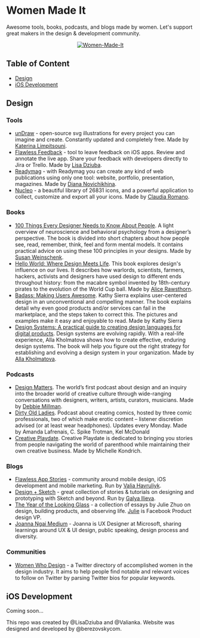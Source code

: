 # Women Made It
Awesome tools, books, podcasts, and blogs made by women. Let's support great makers in the design & development community.

<p align="center">
    <a href="https://flawlessapp.io/womenmadeit?github">
        <img src="https://github.com/LisaDziuba/Women-Made-It/blob/master/GitHub.png" alt="Women-Made-It"/>
    </a>
</p>


## Table of Content
* [Design](https://github.com/LisaDziuba/Women-Made-It#design)
* [iOS Development](https://github.com/LisaDziuba/Women-Made-It#iOS-Development)

## Design

### Tools
* [unDraw](https://undraw.co/) - open-source svg illustrations for every project you can imagine and create. Constantly updated and completely free. Made by [Katerina Limpitsouni](https://twitter.com/ninalimpi).
* [Flawless Feedback](https://flawlessapp.io/feedback) - tool to leave feedback on iOS apps. Review and annotate the live app. Share your feedback with developers directly to Jira or Trello. Made by [Lisa Dziuba](https://twitter.com/LisaDziuba).
* [Readymag](https://readymag.com/) - with Readymag you can create any kind of web publications using only one tool: website, portfolio, presentation, magazines. Made by [Diana Novichikhina](https://twitter.com/DianaNovich).
* [Nucleo](https://nucleoapp.com/) - a beautiful library of 26831 icons, and a powerful application to collect, customize and export all your icons. Made by [Claudia Romano](https://twitter.com/romano_cla).

### Books

* [100 Things Every Designer Needs to Know About People](https://www.goodreads.com/book/show/10778139-100-things-every-designer-needs-to-know-about-people). A light overview of neuroscience and behavioral psychology from a designer’s perspective. The book is divided into short chapters about how people see, read, remember, think, feel and form mental models. It contains practical advice on using these 100 principles in your designs. 
Made by [Susan Weinschenk](https://twitter.com/thebrainlady). 
* [Hello World: Where Design Meets Life](https://www.goodreads.com/book/show/16076680-hello-world). This book explores design's influence on our lives. It describes how warlords, scientists, farmers, hackers, activists and designers have used design to different ends throughout history: from the macabre symbol invented by 18th-century pirates to the evolution of the World Cup ball. Made by [Alice Rawsthorn](https://twitter.com/alicerawsthorn).
* [Badass: Making Users Awesome](https://www.goodreads.com/book/show/24737268-badass). Kathy Sierra explains user-centered design in an unconventional and compelling manner. The book explains detail why even good products and/or services can fail in the marketplace, and the steps taken to correct this. The pictures and examples make it easy and enjoyable to read. Made by  Kathy Sierra
* [Design Systems: A practical guide to creating design languages for digital products](https://www.goodreads.com/book/show/35857970-design-systems). Design systems are evolving rapidly. With a real-life experience, Alla Kholmatova shows how to create effective, enduring design systems. The book will help you figure out the right strategy for establishing and evolving a design system in your organization. Made by [Alla Kholmatova](https://twitter.com/craftui).


### Podcasts
* [Design Matters](http://www.debbiemillman.com/designmatters/). The world’s first podcast about design and an inquiry into the broader world of creative culture through wide-ranging conversations with designers, writers, artists, curators, musicians. Made by [Debbie Millman](https://twitter.com/debbiemillman).
* [Dirty Old Ladies](https://itunes.apple.com/us/podcast/dirty-old-ladies-the-podcast/id1019070178?mt=2). Podcast about creating comics, hosted by three comic professionals, two of which make erotic content – listener discretion advised (or at least wear headphones). Updates every Monday.
Made by Amanda Lafrenais, C. Spike Trotman, Kel McDonald
* [Creative Playdate](https://itunes.apple.com/us/podcast/creative-playdate/id1257436242?mt=2). Creative Playdate is dedicated to bringing you stories from people navigating the world of parenthood while maintaining their own creative business.
Made by Michelle Kondrich.


### Blogs 
* [Flawless App Stories](https://medium.com/flawless-app-stories) - community around mobile design, iOS development and mobile marketing. Run by [Valia Havruliyk](https://twitter.com/ValiaHavryliuk).
* [Design + Sketch](https://medium.com/sketch-app-sources) - great collection of stories & tutorials on designing and prototyping with Sketch and beyond. Run by [Galya Ilieva](https://www.facebook.com/galyailiev).
* [The Year of the Looking Glass](https://medium.com/the-year-of-the-looking-glass) - a collection of essays by Julie Zhuo on design, building products, and observing life. [Julie](https://twitter.com/joulee ) is Facebook Product design VP.
* [Joanna Ngai Medium](https://medium.com/@ngai.yt) - Joanna is UX Designer at Microsoft, sharing learnings around UX & UI design, public speaking, design process and diversity. 

### Communities
* [Women Who Design](https://womenwho.design/) - a Twitter directory of accomplished women in the design industry. It aims to help people find notable and relevant voices to follow on Twitter by parsing Twitter bios for popular keywords.

## iOS Development
Coming soon...


This repo was created by @LisaDziuba and @Valianka. Website was designed and developed by @berezovskycom.
